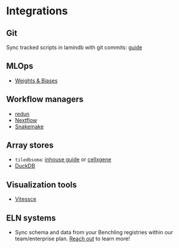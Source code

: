 # Integrations

## Git

Sync tracked scripts in lamindb with git commits: [guide](track.ipynb#sync-script-transforms-with-github)

## MLOps

- [Weights & Biases](wandb)

## Workflow managers

- [redun](redun)
- [Nextflow](nextflow)
- [Snakemake](snakemake)

## Array stores

- `tiledbsoma`: [inhouse guide](scrna6) or [cellxgene](query-census)
- [DuckDB](rxrx)

## Visualization tools

- [Vitessce](vitessce)

## ELN systems

- Sync schema and data from your Benchling registries within our team/enterprise plan. [Reach out](https://lamin.ai/contact) to learn more!
